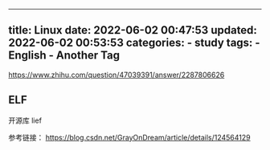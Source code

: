 
---
title: Linux 
date: 2022-06-02 00:47:53
updated: 2022-06-02 00:53:53
categories: 
    - study
tags: 
    - English
    - Another Tag
---


https://www.zhihu.com/question/47039391/answer/2287806626









## ELF

开源库
lief

参考链接：
https://blog.csdn.net/GrayOnDream/article/details/124564129

